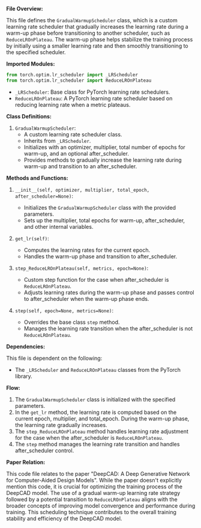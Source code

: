 **File Overview:**

This file defines the `GradualWarmupScheduler` class, which is a custom learning rate scheduler that gradually increases the learning rate during a warm-up phase before transitioning to another scheduler, such as `ReduceLROnPlateau`. The warm-up phase helps stabilize the training process by initially using a smaller learning rate and then smoothly transitioning to the specified scheduler.

**Imported Modules:**
```python
from torch.optim.lr_scheduler import _LRScheduler
from torch.optim.lr_scheduler import ReduceLROnPlateau
```
- `_LRScheduler`: Base class for PyTorch learning rate schedulers.
- `ReduceLROnPlateau`: A PyTorch learning rate scheduler based on reducing learning rate when a metric plateaus.

**Class Definitions:**

1. `GradualWarmupScheduler`:
    - A custom learning rate scheduler class.
    - Inherits from `_LRScheduler`.
    - Initializes with an optimizer, multiplier, total number of epochs for warm-up, and an optional after_scheduler.
    - Provides methods to gradually increase the learning rate during warm-up and transition to an after_scheduler.

**Methods and Functions:**

1. `__init__(self, optimizer, multiplier, total_epoch, after_scheduler=None)`:
    - Initializes the `GradualWarmupScheduler` class with the provided parameters.
    - Sets up the multiplier, total epochs for warm-up, after_scheduler, and other internal variables.

2. `get_lr(self)`:
    - Computes the learning rates for the current epoch.
    - Handles the warm-up phase and transition to after_scheduler.

3. `step_ReduceLROnPlateau(self, metrics, epoch=None)`:
    - Custom step function for the case when after_scheduler is `ReduceLROnPlateau`.
    - Adjusts learning rates during the warm-up phase and passes control to after_scheduler when the warm-up phase ends.

4. `step(self, epoch=None, metrics=None)`:
    - Overrides the base class `step` method.
    - Manages the learning rate transition when the after_scheduler is not `ReduceLROnPlateau`.

**Dependencies:**

This file is dependent on the following:
- The `_LRScheduler` and `ReduceLROnPlateau` classes from the PyTorch library.

**Flow:**

1. The `GradualWarmupScheduler` class is initialized with the specified parameters.
2. In the `get_lr` method, the learning rate is computed based on the current epoch, multiplier, and total_epoch. During the warm-up phase, the learning rate gradually increases.
3. The `step_ReduceLROnPlateau` method handles learning rate adjustment for the case when the after_scheduler is `ReduceLROnPlateau`.
4. The `step` method manages the learning rate transition and handles after_scheduler control.

**Paper Relation:**

This code file relates to the paper "DeepCAD: A Deep Generative Network for Computer-Aided Design Models". While the paper doesn't explicitly mention this code, it is crucial for optimizing the training process of the DeepCAD model. The use of a gradual warm-up learning rate strategy followed by a potential transition to `ReduceLROnPlateau` aligns with the broader concepts of improving model convergence and performance during training. This scheduling technique contributes to the overall training stability and efficiency of the DeepCAD model.
